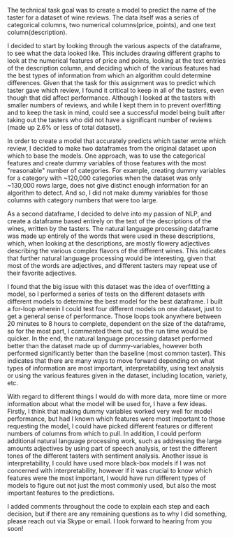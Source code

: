 
The technical task goal was to create a model to predict the name of the taster for a dataset of wine reviews. The data itself was a series of categorical columns, two numerical columns(price, points), and one text column(description). 

I decided to start by looking through the various aspects of the dataframe, to see what the data looked like. This includes drawing different graphs to look at the numerical features of price and points, looking at the text entries of the description column, and deciding which of the various features had the best types of information from which an algorithm could determine differences.  Given that the task for this assignment was to predict which taster gave which review, I found it critical to keep in all of the tasters, even though that did affect performance. Although I looked at the tasters with smaller numbers of reviews, and while I kept them in to prevent overfitting and to keep the task in mind, could see a successful model being built after taking out the tasters who did not have a significant number of reviews (made up 2.6% or less of total dataset).

In order to create a model that accurately predicts which taster wrote which review, I decided to make two dataframes from the original dataset upon which to base the models. One approach, was to use the categorical features and create dummy variables of those features with the most "reasonable" number of categories. For example, creating dummy variables for a category with ~120,000 categories when the dataset was only ~130,000 rows large, does not give distinct enough information for an algorithm to detect. And so, I did not make dummy variables for those columns with category numbers that were too large. 

As a second dataframe, I decided to delve into my passion of NLP, and create a dataframe based entirely on the text of the descriptions of the wines, written by the tasters. The natural language processing dataframe was made up entirely of the words that were used in these descriptions, which, when looking at the descriptions, are mostly flowery adjectives describing the various complex flavors of the different wines. This indicates that further natural language processing would be interesting, given that most of the words are adjectives, and different tasters may repeat use of their favorite adjectives.

I found that the big issue with this dataset was the idea of overfitting a model, so I performed a series of tests on the different datasets with different models to determine the best model for the best dataframe. I built a for-loop wherein I could test four different models on one dataset, just to get a general sense of performance. Those loops took anywhere between 20 minutes to 8 hours to complete, dependent on the size of the dataframe, so for the most part, I commented them out, so the run time would be quicker. In the end, the natural language processing dataset performed better than the dataset made up of dummy-variables, however both performed significantly better than the baseline (most common taster). This indicates that there are many ways to move forward depending on what types of information are most important, interpretability, using text analysis or using the various features given in the dataset, including location, variety, etc. 

With regard to different things I would do with more data, more time or more information about what the model will be used for, I have a few ideas. Firstly, I think that making dummy variables worked very well for model performance, but had I known which features were most important to those requesting the model, I could have picked different features or different numbers of columns from which to pull. In addition, I could perform additional natural language processing work, such as addressing the large amounts adjectives by using part of speech analysis, or test the different tones of the different tasters with sentiment analysis. Another issue is interpretability, I could have used more black-box models if I was not concerned with interpretability, however if it was crucial to know which features were the most important, I would have run different types of models to figure out not just the most commonly used, but also the most important features to the predictions.

I added comments throughout the code to explain each step and each decision, but if there are any remaining questions as to why I did something, please reach out via Skype or email. I look forward to hearing from you soon!
